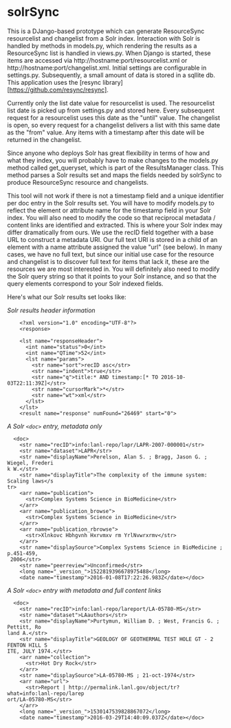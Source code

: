 # solrSync
This is a DJango-based prototype which can generate ResourceSync resourcelist and changelist from a Solr index. Interaction with Solr is handled by methods in models.py, which rendering the results as a ResourceSync list is handled in views.py. When Django is started, these items are accessed via http://hostname:port/resourcelist.xml or http://hostname:port/changelist.xml. Initial settings are configurable in settings.py. Subsequently, a small amount of data is stored in a sqllite db. This application uses the [resync library][https://github.com/resync/resync].

Currently only the list date value for resourcelist is used. The resourcelist list date is picked up from settings.py and stored here. Every subsequent request for a resourcelist uses this date as the "until" value. The changelist is open, so every request for a changelist delivers a list with this same date as the "from" value. Any items with a timestamp after this date will be returned in the changelist. 

Since anyone who deploys Solr has great flexibility in terms of how and what they index, you will probably have to make changes to the models.py method called get_queryset, which is part of the ResultsManager class. This method parses a Solr results set and maps the fields needed by solrSync to produce ResourceSync resource and changelists. 

This tool will not work if there is not a timestamp field and a unique identifier per doc entry in the Solr results set. You will have to modify models.py to reflect the element or attribute name for the timestamp field in your Solr index.  You will also need to modify the code so that reciprocal metadata / content links are identified and extracted. This is where your Solr index may differ dramatically from ours. We use the recID field together with a base URL to construct a metadata URI. Our full text URI is stored in a <str> child of an <arr> element with a name attribute assigned the value "url" (see below). In many cases, we have no full text, but since our initial use case for the resource and changelist is to discover full text for items that lack it, these are the resources we are most interested in. You will definitely also need to modify the Solr query string so that it points to your Solr instance, and so that the query elements correspond to your Solr indexed fields.

Here's what our Solr results set looks like:

*Solr results header information*
```
    <?xml version="1.0" encoding="UTF-8"?>
    <response>

    <lst name="responseHeader">
      <int name="status">0</int>
      <int name="QTime">52</int>
      <lst name="params">
        <str name="sort">recID asc</str>
        <str name="indent">true</str>
        <str name="q">title:* AND timestamp:[* TO 2016-10-03T22:11:39Z]</str>
        <str name="cursorMark">*</str>
        <str name="wt">xml</str>
      </lst>
    </lst>
    <result name="response" numFound="26469" start="0">
```

*A Solr `<doc>` entry, metadata only*
```
  <doc>
    <str name="recID">info:lanl-repo/lapr/LAPR-2007-000001</str>
    <str name="dataset">LAPR</str>
    <str name="displayName">Perelson, Alan S. ; Bragg, Jason G. ; Wiegel, Frederi
k W.</str>
    <str name="displayTitle">The complexity of the immune system: Scaling laws</s
tr>
    <arr name="publication">
      <str>Complex Systems Science in BioMedicine</str>
    </arr>
    <arr name="publication_browse">
      <str>Complex Systems Science in BioMedicine</str>
    </arr>
    <arr name="publication_rbrowse">
      <str>Xlnkovc Hbhgvnh Hxrvmxv rm YrlNvwrxrmv</str>
    </arr>
    <str name="displaySource">Complex Systems Science in BioMedicine ; p.451-459,
 2006</str>
    <str name="peerreview">Unconfirmed</str>
    <long name="_version_">1522819396678975488</long>
    <date name="timestamp">2016-01-08T17:22:26.983Z</date></doc>
```
*A Solr `<doc>` entry with metadata and full content links*
```
  <doc>
    <str name="recID">info:lanl-repo/lareport/LA-05780-MS</str>
    <str name="dataset">LAauthors</str>
    <str name="displayName">Purtymun, William D. ; West, Francis G. ; Pettitt, Ro
land A.</str>
    <str name="displayTitle">GEOLOGY OF GEOTHERMAL TEST HOLE GT - 2 FENTON HILL S
ITE, JULY 1974.</str>
    <arr name="collection">
      <str>Hot Dry Rock</str>
    </arr>
    <str name="displaySource">LA-05780-MS ; 21-oct-1974</str>
    <arr name="url">
      <str>Report | http://permalink.lanl.gov/object/tr?what=info:lanl-repo/larep
ort/LA-05780-MS</str>
    </arr>
    <long name="_version_">1530147539828867072</long>
    <date name="timestamp">2016-03-29T14:40:09.037Z</date></doc>
```
